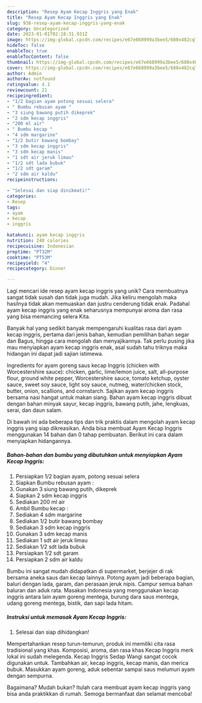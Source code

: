 ```yaml
---
description: "Resep Ayam Kecap Inggris yang Enak"
title: "Resep Ayam Kecap Inggris yang Enak"
slug: 938-resep-ayam-kecap-inggris-yang-enak
category: Uncategorized
date: 2023-01-01T02:18:31.931Z
image: https://img-global.cpcdn.com/recipes/e67e668999a3bee5/680x482cq70/ayam-kecap-inggris-foto-resep-utama.jpg
hideToc: false
enableToc: true
enableTocContent: false
thumbnail: https://img-global.cpcdn.com/recipes/e67e668999a3bee5/680x482cq70/ayam-kecap-inggris-foto-resep-utama.jpg
cover: https://img-global.cpcdn.com/recipes/e67e668999a3bee5/680x482cq70/ayam-kecap-inggris-foto-resep-utama.jpg
author: Admin
authorAv: notfound
ratingvalue: 4.1
reviewcount: 21
recipeingredient:
- "1/2 bagian ayam potong sesuai selera"
- " Bumbu rebusan ayam "
- "3 siung bawang putih dikeprek"
- "2 sdm kecap inggris"
- "200 ml air"
- " Bumbu kecap "
- "4 sdm margarine"
- "1/2 butir bawang bombay"
- "3 sdm kecap inggris"
- "3 sdm kecap manis"
- "1 sdt air jeruk limau"
- "1/2 sdt lada bubuk"
- "1/2 sdt garam"
- "2 sdm air kaldu"
recipeinstructions:

- "Selesai dan siap dinikmati!"
categories:
- Resep
tags:
- ayam
- kecap
- inggris

katakunci: ayam kecap inggris 
nutrition: 240 calories
recipecuisine: Indonesian
preptime: "PT32M"
cooktime: "PT53M"
recipeyield: "4"
recipecategory: Dinner

---
```





Lagi mencari ide resep ayam kecap inggris yang unik? Cara membuatnya sangat tidak susah dan tidak juga mudah. Jika keliru mengolah maka hasilnya tidak akan memuaskan dan justru cenderung tidak enak. Padahal ayam kecap inggris yang enak seharusnya mempunyai aroma dan rasa yang bisa memancing selera Kita.





Banyak hal yang sedikit banyak mempengaruhi kualitas rasa dari ayam kecap inggris, pertama dari jenis bahan, kemudian pemilihan bahan segar dan Bagus, hingga cara mengolah dan menyajikannya. Tak perlu pusing jika mau menyiapkan ayam kecap inggris enak,      asal sudah tahu triknya maka hidangan ini dapat jadi sajian istimewa.














Ingredients for ayam goreng saus kecap Inggris (chicken with Worcestershire sauce): chicken, garlic, lime/lemon juice, salt, all-purpose flour, ground white pepper, Worcestershire sauce, tomato ketchup, oyster sauce, sweet soy sauce, light soy sauce, nutmeg, water/chicken stock, butter, onion, scallions, and cornstarch. Sajikan ayam kecap inggris bersama nasi hangat untuk makan siang. Bahan ayam kecap inggris dibuat dengan bahan minyak sayur, kecap inggris, bawang putih, jahe, lengkuas, serai, dan daun salam.






Di bawah ini ada beberapa tips dan trik praktis dalam mengolah ayam kecap inggris yang siap dikreasikan. Anda bisa membuat Ayam Kecap Inggris menggunakan 14 bahan dan 0 tahap pembuatan. Berikut ini cara dalam menyiapkan hidangannya.

<!--inarticleads1-->

##### Bahan-bahan dan bumbu yang dibutuhkan untuk menyiapkan Ayam Kecap Inggris:

1. Persiapkan 1/2 bagian ayam, potong sesuai selera
1. Siapkan  Bumbu rebusan ayam :
1. Gunakan 3 siung bawang putih, dikeprek
1. Siapkan 2 sdm kecap inggris
1. Sediakan 200 ml air
1. Ambil  Bumbu kecap :
1. Sediakan 4 sdm margarine
1. Sediakan 1/2 butir bawang bombay
1. Sediakan 3 sdm kecap inggris
1. Gunakan 3 sdm kecap manis
1. Sediakan 1 sdt air jeruk limau
1. Sediakan 1/2 sdt lada bubuk
1. Persiapkan 1/2 sdt garam
1. Persiapkan 2 sdm air kaldu


Bumbu ini sangat mudah didapatkan di supermarket, berjejer di rak bersama aneka saus dan kecap lainnya. Potong ayam jadi beberapa bagian, baluri dengan lada, garam, dan perasaan jeruk nipis. Campur semua bahan baluran dan aduk rata. Masakan Indonesia yang menggunakan kecap inggris antara lain ayam goreng mentega, burung dara saus mentega, udang goreng mentega, bistik, dan sapi lada hitam. 

<!--inarticleads2-->

##### Instruksi untuk memasak Ayam Kecap Inggris:


1. Selesai dan siap dihidangkan!

Mempertahankan resep turun-temurun, produk ini memiliki cita rasa tradisional yang khas. Komposisi, aroma, dan rasa khas Kecap Inggris merk lokal ini sudah melegenda. Kecap Inggris Sedap Wangi sangat cocok digunakan untuk. Tambahkan air, kecap inggris, kecap manis, dan merica bubuk. Masukkan ayam goreng, aduk sebentar sampai saus melumuri ayam dengan sempurna. 

Bagaimana? Mudah bukan? Itulah cara membuat ayam kecap inggris yang bisa anda praktikkan di rumah. Semoga bermanfaat dan selamat mencoba!
